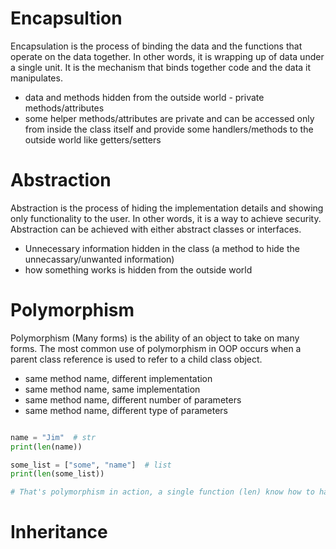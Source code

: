 # Encapsultion

Encapsulation is the process of binding the data and the functions that operate on the data together. In other words, it is wrapping up of data under a single unit. It is the mechanism that binds together code and the data it manipulates.

- data and methods hidden from the outside world - private methods/attributes
- some helper methods/attributes are private and can be accessed only from inside the class itself and provide some handlers/methods to the outside world like getters/setters

# Abstraction

Abstraction is the process of hiding the implementation details and showing only functionality to the user. In other words, it is a way to achieve security. Abstraction can be achieved with either abstract classes or interfaces.

- Unnecessary information hidden in the class (a method to hide the unnecassary/unwanted information)
- how something works is hidden from the outside world

# Polymorphism

Polymorphism (Many forms) is the ability of an object to take on many forms. The most common use of polymorphism in OOP occurs when a parent class reference is used to refer to a child class object.

- same method name, different implementation
- same method name, same implementation
- same method name, different number of parameters
- same method name, different type of parameters

```python

name = "Jim"  # str
print(len(name))

some_list = ["some", "name"]  # list
print(len(some_list))

# That's polymorphism in action, a single function (len) know how to handle different kinds of objects as expected!
```

# Inheritance

